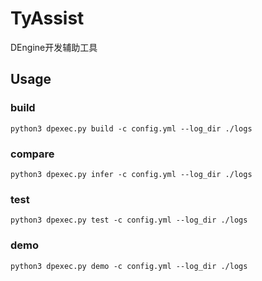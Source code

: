 # TyAssist

DEngine开发辅助工具

## Usage

### build

```shell
python3 dpexec.py build -c config.yml --log_dir ./logs
```

### compare

```shell
python3 dpexec.py infer -c config.yml --log_dir ./logs
```

### test

```shell
python3 dpexec.py test -c config.yml --log_dir ./logs
```

### demo

```shell
python3 dpexec.py demo -c config.yml --log_dir ./logs
```